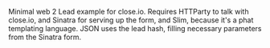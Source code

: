 Minimal web 2 Lead example for close.io. Requires HTTParty to talk with close.io, and Sinatra for serving up the form, and Slim, because it's a phat templating language.  JSON uses the lead hash, filling necessary parameters from the Sinatra form.
